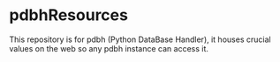 # pdbhResources
This repository is for pdbh (Python DataBase Handler), it houses crucial values on the web so any pdbh instance can access it.
